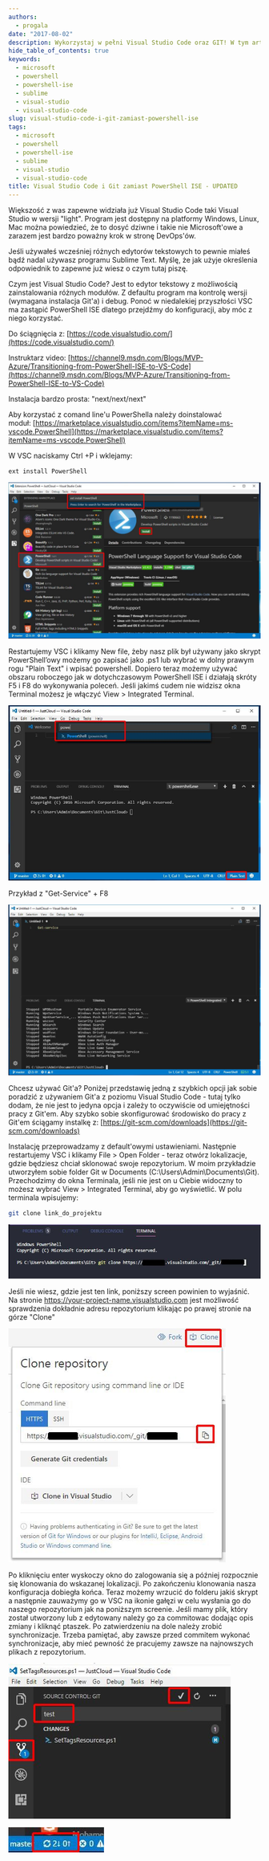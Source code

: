 ```yaml
---
authors:
  - progala
date: "2017-08-02"
description: Wykorzystaj w pełni Visual Studio Code oraz GIT! W tym artykule dowiesz się jak skonfigurować swoje środowisko do pracy.
hide_table_of_contents: true
keywords:
  - microsoft
  - powershell
  - powershell-ise
  - sublime
  - visual-studio
  - visual-studio-code
slug: visual-studio-code-i-git-zamiast-powershell-ise
tags:
  - microsoft
  - powershell
  - powershell-ise
  - sublime
  - visual-studio
  - visual-studio-code
title: Visual Studio Code i Git zamiast PowerShell ISE - UPDATED
---
```


Większość z was zapewne widziała już Visual Studio Code taki Visual Studio w wersji "light". Program jest dostępny na platformy Windows, Linux, Mac można powiedzieć, że to dosyć dziwne i takie nie Microsoft'owe a zarazem jest bardzo poważny krok w stronę DevOps'ów.

<!-- truncate -->

Jeśli używałeś wcześniej różnych edytorów tekstowych to pewnie miałeś bądź nadal używasz programu Sublime Text. Myślę, że jak użyje określenia odpowiednik to zapewne już wiesz o czym tutaj piszę.

Czym jest Visual Studio Code? Jest to edytor tekstowy z możliwością zainstalowania różnych modułów. Z defaultu program ma kontrolę wersji (wymagana instalacja Git'a) i debug. Ponoć w niedalekiej przyszłości VSC ma zastąpić PowerShell ISE dlatego przejdźmy do konfiguracji, aby móc z niego korzystać.

Do ściągnięcia z: [https://code.visualstudio.com/](https://code.visualstudio.com/)

Instruktarz video: [https://channel9.msdn.com/Blogs/MVP-Azure/Transitioning-from-PowerShell-ISE-to-VS-Code](https://channel9.msdn.com/Blogs/MVP-Azure/Transitioning-from-PowerShell-ISE-to-VS-Code)

<!--truncate-->

Instalacja bardzo prosta: "next/next/next"

Aby korzystać z comand line'u PowerShella należy doinstalować moduł: [https://marketplace.visualstudio.com/items?itemName=ms-vscode.PowerShell](https://marketplace.visualstudio.com/items?itemName=ms-vscode.PowerShell)

W VSC naciskamy Ctrl +P i wklejamy:

```sh
ext install PowerShell

```

![](images/capture_016_02082017_195824.jpg)

Restartujemy VSC i klikamy New file, żeby nasz plik był używany jako skrypt PowerShell’owy możemy go zapisać jako .ps1 lub wybrać w dolny prawym rogu "Plain Text" i wpisać powershell. Dopiero teraz możemy używać obszaru roboczego jak w dotychczasowym PowerShell ISE i działają skróty F5 i F8 do wykonywania poleceń. Jeśli jakimś cudem nie widzisz okna Terminal możesz je włączyć View > Integrated Terminal.

![](images/capture_015_02082017_195549.jpg)

Przykład z "Get-Service" + F8

![](images/capture_017_02082017_200027.jpg)

Chcesz używać Git'a? Poniżej przedstawię jedną z szybkich opcji jak sobie poradzić z używaniem Git'a z poziomu Visual Studio Code - tutaj tylko dodam, że nie jest to jedyna opcja i zależy to oczywiście od umiejętności pracy z Git'em. Aby szybko sobie skonfigurować środowisko do pracy z Git'em ściągamy instalkę z: [https://git-scm.com/downloads](https://git-scm.com/downloads)

Instalację przeprowadzamy z default'owymi ustawieniami. Następnie restartujemy VSC i klikamy File > Open Folder - teraz otwórz lokalizacje, gdzie będziesz chciał sklonować swoje repozytorium. W moim przykładzie utworzyłem sobie folder Git w Documents (C:\\Users\\Admin\\Documents\\Git). Przechodzimy do okna Terminala, jeśli nie jest on u Ciebie widoczny to możesz wybrać View > Integrated Terminal, aby go wyświetlić. W polu terminala wpisujemy:

```sh
git clone link_do_projektu

```

![](images/capture_002_18022018_231506.jpg)

Jeśli nie wiesz, gdzie jest ten link, poniższy screen powinien to wyjaśnić. Na stronie https://your-project-name.visualstudio.com jest możliwość sprawdzenia dokładnie adresu repozytorium klikając po prawej stronie na górze "Clone"

![](images/capture_001_18022018_231008.jpg)

Po kliknięciu enter wyskoczy okno do zalogowania się a później rozpocznie się klonowania do wskazanej lokalizacji. Po zakończeniu klonowania nasza konfiguracja dobiegła końca. Teraz możemy wrzucić do folderu jakiś skrypt a następnie zauważymy go w VSC na ikonie gałęzi w celu wysłania go do naszego repozytorium jak na poniższym screenie. Jeśli mamy plik, który został utworzony lub z edytowany należy go za commitowac dodając opis zmiany i kliknąć ptaszek. Po zatwierdzeniu na dole należy zrobić synchronizacje. Trzeba pamiętać, aby zawsze przed commitem wykonać synchronizacje, aby mieć pewność że pracujemy zawsze na najnowszych plikach z repozytorium.

![](images/capture_010_01082017_205024.jpg)

![](images/capture_019_02082017_202014.jpg)
